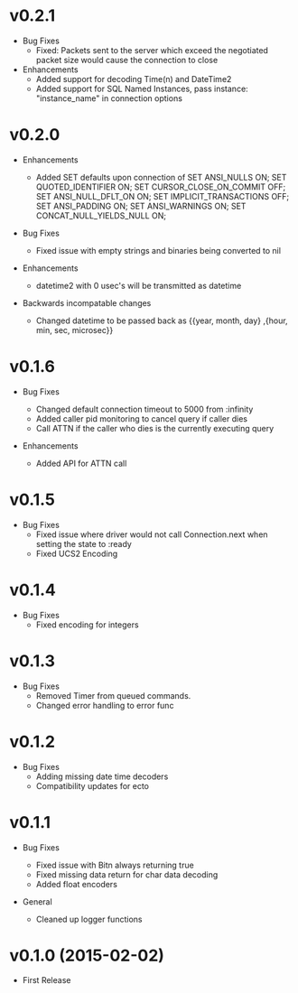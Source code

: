 # v0.2.1
* Bug Fixes
  * Fixed: Packets sent to the server which exceed the negotiated packet size would cause the connection to close  
* Enhancements
  * Added support for decoding Time(n) and DateTime2
  * Added support for SQL Named Instances, pass instance: "instance_name" in connection options

# v0.2.0
* Enhancements
  * Added SET defaults upon connection of
    SET ANSI_NULLS ON;
    SET QUOTED_IDENTIFIER ON;
    SET CURSOR_CLOSE_ON_COMMIT OFF;
    SET ANSI_NULL_DFLT_ON ON;
    SET IMPLICIT_TRANSACTIONS OFF;
    SET ANSI_PADDING ON;
    SET ANSI_WARNINGS ON;
    SET CONCAT_NULL_YIELDS_NULL ON;

* Bug Fixes
  * Fixed issue with empty strings and binaries being converted to nil

* Enhancements
  * datetime2 with 0 usec's will be transmitted as datetime

* Backwards incompatable changes
  * Changed datetime to be passed back as {{year, month, day} ,{hour, min, sec, microsec}}

# v0.1.6
* Bug Fixes
  * Changed default connection timeout to 5000 from :infinity
  * Added caller pid monitoring to cancel query if caller dies
  * Call ATTN if the caller who dies is the currently executing query

* Enhancements
  * Added API for ATTN call

# v0.1.5
* Bug Fixes
  * Fixed issue where driver would not call Connection.next when setting the state to :ready
  * Fixed UCS2 Encoding

# v0.1.4
* Bug Fixes
  * Fixed encoding for integers

# v0.1.3
* Bug Fixes
  * Removed Timer from queued commands.
  * Changed error handling to error func

# v0.1.2
* Bug Fixes
  * Adding missing date time decoders
  * Compatibility updates for ecto

# v0.1.1
* Bug Fixes
  * Fixed issue with Bitn always returning true
  * Fixed missing data return for char data decoding
  * Added float encoders

* General
  * Cleaned up logger functions

# v0.1.0 (2015-02-02)
* First Release